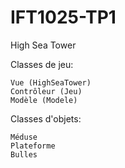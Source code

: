# IFT1025-TP1
High Sea Tower

Classes de jeu:

	Vue (HighSeaTower)
	Contrôleur (Jeu)
	Modèle (Modele)

Classes d'objets:

	Méduse
	Plateforme
	Bulles
